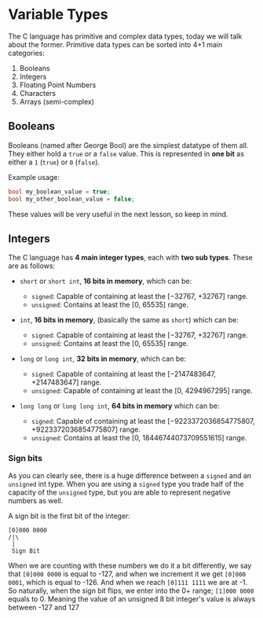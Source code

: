 # Variable Types

The C language has primitive and complex data types, today we will talk about the former.
Primitive data types can be sorted into 4+1 main categories:

1. Booleans
1. Integers
1. Floating Point Numbers
1. Characters
1. Arrays (semi-complex)

## Booleans

Booleans (named after George Bool) are the simplest datatype of them all. They either hold a `true` or a `false` value. This is represented in **one bit** as either a `1` (`true`) or `0` (`false`).

Example usage:

```c
bool my_boolean_value = true;
bool my_other_boolean_value = false;
```

These values will be very useful in the next lesson, so keep in mind.

## Integers

The C language has **4 main integer types**, each with **two sub types**. These are as follows:

- `short` or `short int`, **16 bits in memory**, which can be:

  - `signed`: Capable of containing at least the [−32767, +32767] range.
  - `unsigned`: Contains at least the [0, 65535] range.

- `int`, **16 bits in memory**, (basically the same as `short`) which can be:

  - `signed`: Capable of containing at least the [−32767, +32767] range.
  - `unsigned`: Contains at least the [0, 65535] range.

- `long` or `long int`, **32 bits in memory**, which can be:

  - `signed`: Capable of containing at least the [−2147483647, +2147483647] range.
  - `unsigned`: Capable of containing at least the [0, 4294967295] range.

- `long long` or `long long int`, **64 bits in memory** which can be:

  - `signed`: Capable of containing at least the [−9223372036854775807, +9223372036854775807] range.
  - `unsigned`: Contains at least the [0, 18446744073709551615] range.

### Sign bits

As you can clearly see, there is a huge difference between a `signed` and an `unsigned` int type. When you are using a `signed` type you trade half of the capacity of the `unsigned` type, but you are able to represent negative numbers as well.

A sign bit is the first bit of the integer:

```
[0]000 0000
/|\
 |
 Sign Bit
```

When we are counting with these numbers we do it a bit differently, we say that `[0]000 0000` is equal to -127, and when we increment it we get `[0]000 0001`, which is equal to -126. And when we reach `[0]111 1111` we are at -1. So naturally, when the sign bit flips, we enter into the 0+ range; `[1]000 0000` equals to 0. Meaning the value of an unsigned 8 bit integer's value is always between -127 and 127
